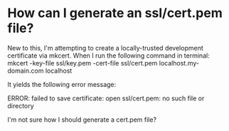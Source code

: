 
# How can I generate an ssl/cert.pem file?

New to this, I'm attempting to create a locally-trusted development certificate via mkcert. When I run the following command in terminal:
mkcert -key-file ssl/key.pem -cert-file ssl/cert.pem localhost.my-domain.com localhost

It yields the following error message:

ERROR: failed to save certificate: open ssl/cert.pem: no such file or directory

I'm not sure how I should generate a cert.pem file?

        